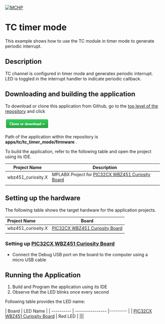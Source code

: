 [![MCHP](https://www.microchip.com/ResourcePackages/Microchip/assets/dist/images/logo.png)](https://www.microchip.com)

# TC timer mode

This example shows how to use the TC module in timer mode to generate periodic interrupt.

## Description

TC channel is configured in timer mode and generates periodic interrupt. LED is toggled in the interrupt handler to indicate periodic callback.

## Downloading and building the application

To download or clone this application from Github, go to the [top level of the repository](https://github.com/Microchip-MPLAB-Harmony/csp_apps_pic32cx_bz24_bz25) and click

![clone](../../../docs/images/clone.png)

Path of the application within the repository is **apps/tc/tc_timer_mode/firmware** .

To build the application, refer to the following table and open the project using its IDE.

| Project Name      | Description                                    |
| ----------------- | ---------------------------------------------- |
| wbz451_curiosity.X    | MPLABX Project for [PIC32CX WBZ451 Curiosity Board]()|
|||

## Setting up the hardware

The following table shows the target hardware for the application projects.

| Project Name| Board|
|:---------|:---------:|
| wbz451_curiosity.X    | [PIC32CX WBZ451 Curiosity Board]()|
|||

### Setting up [PIC32CX WBZ451 Curiosity Board]()

- Connect the Debug USB port on the board to the computer using a micro USB cable

## Running the Application

1. Build and Program the application using its IDE
2. Observe that the LED blinks once every second

Following table provides the LED name:

| Board      | LED Name |
| ---------- | ---------------- |--------- |
| [PIC32CX WBZ451 Curiosity Board]()    | Red LED |
|||
